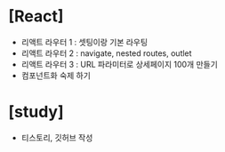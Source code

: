 # [React]
* 리액트 라우터 1 : 셋팅이랑 기본 라우팅
* 리액트 라우터 2 : navigate, nested routes, outlet
* 리액트 라우터 3 : URL 파라미터로 상세페이지 100개 만들기
* 컴포넌트화 숙제 하기

# [study]
* 티스토리, 깃허브 작성
